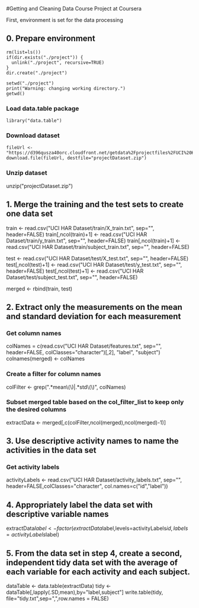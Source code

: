 #Getting and Cleaning Data Course Project at Coursera

First, environment is set for the data processing

## 0. Prepare environment
```
rm(list=ls())
if(dir.exists("./project")) {
  unlink("./project", recursive=TRUE)
}
dir.create("./project")

setwd("./project")
print("Warning: changing working directory.")
getwd()
```

### Load data.table package
```
library("data.table")
```

### Download dataset
```
fileUrl <- "https://d396qusza40orc.cloudfront.net/getdata%2Fprojectfiles%2FUCI%20HAR%20Dataset.zip"
download.file(fileUrl, destfile="projectDataset.zip")
```
### Unzip dataset
unzip("projectDataset.zip")

## 1. Merge the training and the test sets to create one data set
train <- read.csv("UCI HAR Dataset/train/X_train.txt", sep="", header=FALSE)
train[,ncol(train)+1] <- read.csv("UCI HAR Dataset/train/y_train.txt", sep="", header=FALSE)
train[,ncol(train)+1] <- read.csv("UCI HAR Dataset/train/subject_train.txt", sep="", header=FALSE)

test <- read.csv("UCI HAR Dataset/test/X_test.txt", sep="", header=FALSE)
test[,ncol(test)+1] <- read.csv("UCI HAR Dataset/test/y_test.txt", sep="", header=FALSE)
test[,ncol(test)+1] <- read.csv("UCI HAR Dataset/test/subject_test.txt", sep="", header=FALSE)

merged <- rbind(train, test)

## 2. Extract only the measurements on the mean and standard deviation for each measurement
### Get column names
colNames = c(read.csv("UCI HAR Dataset/features.txt", sep="", header=FALSE, colClasses="character")[,2], "label", "subject")
colnames(merged) <- colNames

### Create a filter for column names
colFilter <- grep(".*mean\\(\\)|.*std\\(\\)", colNames)

### Subset merged table based on the col_filter_list to keep only the desired columns
extractData <- merged[,c(colFilter,ncol(merged),ncol(merged)-1)]

## 3. Use descriptive activity names to name the activities in the data set
### Get activity labels
activityLabels <- read.csv("UCI HAR Dataset/activity_labels.txt", sep="", header=FALSE,colClasses="character", col.names=c("id","label"))

## 4. Appropriately label the data set with descriptive variable names
extractData$label <- factor(extractData$label,levels=activityLabels$id,labels=activityLabels$label)

## 5. From the data set in step 4, create a second, independent tidy data set with the average of each variable for each activity and each subject.
dataTable <- data.table(extractData)
tidy <- dataTable[,lapply(.SD,mean),by="label,subject"]
write.table(tidy, file="tidy.txt",sep=",",row.names = FALSE)
